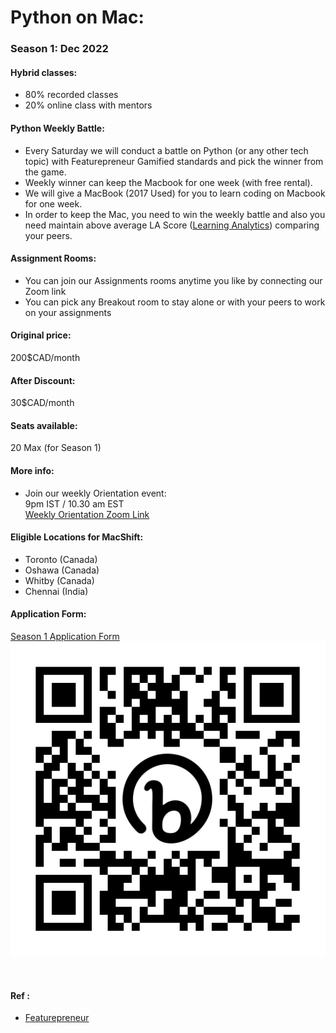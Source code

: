 # Python on Mac: 

### Season 1: Dec 2022



#### Hybrid classes:
- 80% recorded classes
- 20% online class with mentors

#### Python Weekly Battle:
- Every Saturday we will conduct a battle on Python (or any other tech topic) with Featurepreneur Gamified standards and pick the winner from the game. 
- Weekly winner can keep the Macbook for one week (with free rental). 
- We will give a MacBook (2017 Used) for you to learn coding on Macbook for one week.
- In order to keep the Mac, you need to win the weekly battle and also you need maintain above average LA Score ([Learning Analytics](https://chrome.google.com/webstore/detail/learning-analytics/jghnmnbocllgpppgnafiipnjcanfgcdm)) comparing your peers.

#### Assignment Rooms:
- You can join our Assignments rooms anytime you like by connecting our Zoom link
- You can pick any Breakout room to stay alone or with your peers to work on your assignments

#### Original price: 
200$CAD/month

#### After Discount:
30$CAD/month

#### Seats available:
20 Max (for Season 1)

#### More info:
- Join our weekly Orientation event:
  <br>
  9pm IST / 10.30 am EST 
  <br>
  [Weekly Orientation Zoom Link](https://us02web.zoom.us/j/6476476400)

#### Eligible Locations for MacShift:
- Toronto (Canada)
- Oshawa (Canada)
- Whitby (Canada)
- Chennai (India)

#### Application Form:
[Season 1 Application Form](https://bit.ly/pyonmac-s1)
![S1](https://github.com/featurepreneur/wiki/blob/master/images/bit.ly_pyonmac-s1.png)

<br>

#### Ref :
  * [Featurepreneur](https://featurepreneur.com/)
